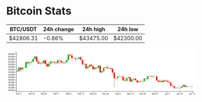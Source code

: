 # Bitcoin Stats

BTC/USDT|24h change|24h high|24h low|
|---|---|---|---|
|$42806.31|-0.86%|$43475.00|$42300.00|

<img src="./chart.svg">

